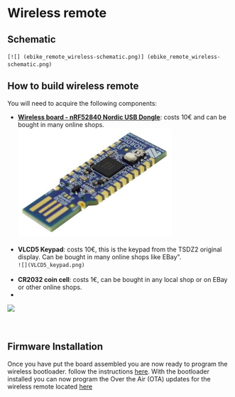 # Wireless remote

## Schematic

`[![] (ebike_remote_wireless-schematic.png)] (ebike_remote_wireless-schematic.png)`

## How to build wireless remote
You will need to acquire the following components:
* **[Wireless board - nRF52840 Nordic USB Dongle](https://www.nordicsemi.com/Software-and-tools/Development-Kits/nRF52840-Dongle)**: costs 10€ and can be bought in many online shops.<br/>
![](NRF52840.png)<br/><br/>
* **VLCD5 Keypad**: costs 10€, this is the keypad from the TSDZ2 original display. Can be bought in many online shops like EBay".<br/>
`![](VLCD5_keypad.png)`<br/><br/>
* **CR2032 coin cell**: costs 1€, can be bought in any local shop or on EBay or other online shops.
* <br/>
![](cr2032.png)<br/><br/><br/>
## Firmware Installation

Once you have put the board assembled you are now ready to program the wireless bootloader.
follow the instructions [here](https://github.com/OpenSourceEBike/TSDZ2_wireless/tree/master/EBike_wireless_bootloader).
With the bootloader installed you can now program the Over the Air (OTA) updates for the wireless remote located [here](https://github.com/OpenSourceEBike/TSDZ2_wireless/releases)